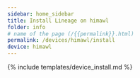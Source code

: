 ```yaml
---
sidebar: home_sidebar
title: Install Lineage on himawl
folder: info
# name of the page (/{{permalink}}.html)
permalink: /devices/himawl/install
device: himawl
---
```

{% include templates/device_install.md %}
